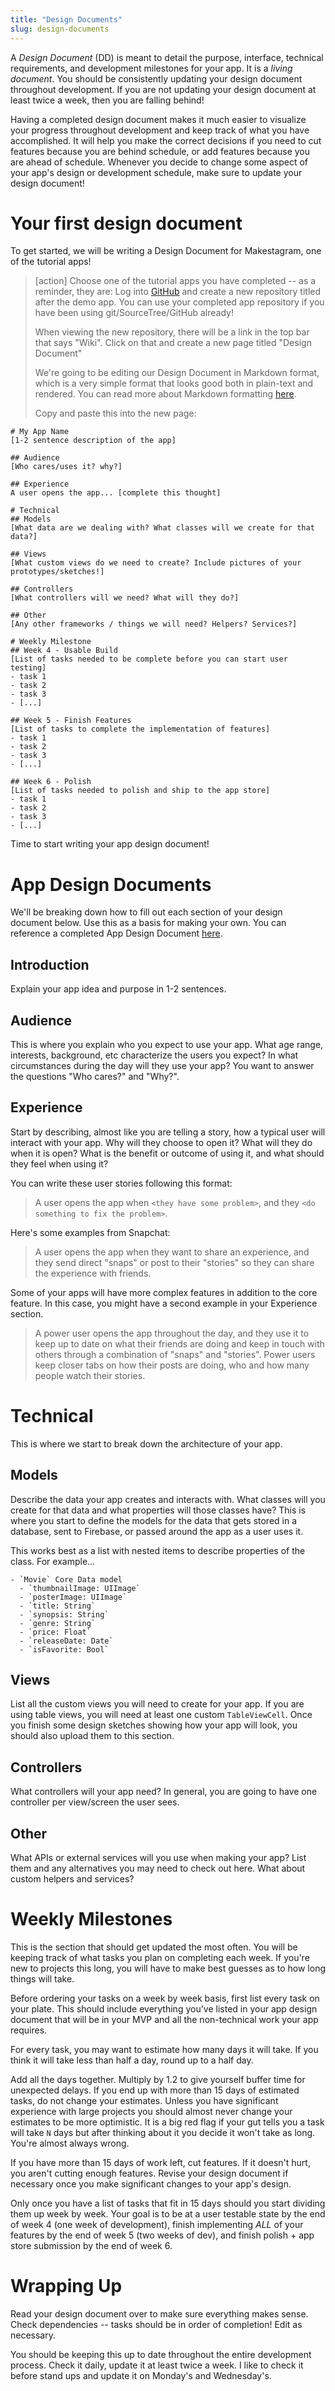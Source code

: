 ```yaml
---
title: "Design Documents"
slug: design-documents
---
```


A _Design Document_ (DD) is meant to detail the purpose, interface, technical requirements, and development milestones for your app. It is a _living document_. You should be consistently updating your design document throughout development. If you are not updating your design document at least twice a week, then you are falling behind!

Having a completed design document makes it much easier to visualize your progress throughout development and keep track of what you have accomplished. It will help you make the correct decisions if you need to cut features because you are behind schedule, or add features because you are ahead of schedule. Whenever you decide to change some aspect of your app's design or development schedule, make sure to update your design document!

# Your first design document

To get started, we will be writing a Design Document for Makestagram, one of the tutorial apps!

> [action]
> Choose one of the tutorial apps you have completed -- as a reminder, they are:
> Log into [GitHub](http://github.com) and create a new repository titled after the demo app. You can use your completed app repository if you have been using git/SourceTree/GitHub already!
>
> When viewing the new repository, there will be a link in the top bar that says "Wiki". Click on that and create a new page titled "Design Document"
>
> We're going to be editing our Design Document in Markdown format, which is a very simple format that looks good both in plain-text and rendered. You can read more about Markdown formatting [here](https://github.com/adam-p/markdown-here/wiki/Markdown-Cheatsheet).
>
> Copy and paste this into the new page:
>
```
# My App Name
[1-2 sentence description of the app]
​
## Audience
[Who cares/uses it? why?]
​
## Experience
A user opens the app... [complete this thought]
​
# Technical
## Models
[What data are we dealing with? What classes will we create for that data?]
​
## Views
[What custom views do we need to create? Include pictures of your prototypes/sketches!]
​
## Controllers
[What controllers will we need? What will they do?]
​
## Other
[Any other frameworks / things we will need? Helpers? Services?]
​
# Weekly Milestone
## Week 4 - Usable Build
[List of tasks needed to be complete before you can start user testing]
- task 1
- task 2
- task 3
- [...]
​
## Week 5 - Finish Features
[List of tasks to complete the implementation of features]
- task 1
- task 2
- task 3
- [...]
​
## Week 6 - Polish
[List of tasks needed to polish and ship to the app store]
- task 1
- task 2
- task 3
- [...]
```

Time to start writing your app design document!

# App Design Documents

We'll be breaking down how to fill out each section of your design document below. Use this as a basis for making your own. You can reference a completed App Design Document [here](https://github.com/MakeSchool-Tutorials/App-Design-Documents/wiki/Sample-App-Design-Document).

## Introduction

Explain your app idea and purpose in 1-2 sentences.

## Audience

This is where you explain who you expect to use your app. What age range, interests, background, etc characterize the users you expect? In what circumstances during the day will they use your app? You want to answer the questions "Who cares?" and "Why?".

## Experience

Start by describing, almost like you are telling a story, how a typical user will interact with your app. Why will they choose to open it? What will they do when it is open? What is the benefit or outcome of using it, and what should they feel when using it?

You can write these user stories following this format:
> A user opens the app when `<they have some problem>`, and they `<do something to fix the problem>`.

Here's some examples from Snapchat:
> A user opens the app when they want to share an experience, and they send direct "snaps" or post to their "stories" so they can share the experience with friends.

Some of your apps will have more complex features in addition to the core feature. In this case, you might have a second example in your Experience section.
> A power user opens the app throughout the day, and they use it to keep up to date on what their friends are doing and keep in touch with others through a combination of "snaps" and "stories". Power users keep closer tabs on how their posts are doing, who and how many people watch their stories.

# Technical

This is where we start to break down the architecture of your app.

## Models

Describe the data your app creates and interacts with. What classes will you create for that data and what properties will those classes have? This is where you start to define the models for the data that gets stored in a database, sent to Firebase, or passed around the app as a user uses it.

This works best as a list with nested items to describe properties of the class. For example...

```
- `Movie` Core Data model
  - `thumbnailImage: UIImage`
  - `posterImage: UIImage`
  - `title: String`
  - `synopsis: String`
  - `genre: String`
  - `price: Float`
  - `releaseDate: Date`
  - `isFavorite: Bool`
```

## Views

List all the custom views you will need to create for your app. If you are using table views, you will need at least one custom `TableViewCell`. Once you finish some design sketches showing how your app will look, you should also upload them to this section.

## Controllers

What controllers will your app need? In general, you are going to have one controller per view/screen the user sees.

## Other

What APIs or external services will you use when making your app? List them and any alternatives you may need to check out here. What about custom helpers and services?

# Weekly Milestones

This is the section that should get updated the most often. You will be keeping track of what tasks you plan on completing each week. If you're new to projects this long, you will have to make best guesses as to how long things will take.

Before ordering your tasks on a week by week basis, first list every task on your plate. This should include everything you've listed in your app design document that will be in your MVP and all the non-technical work your app requires.

For every task, you may want to estimate how many days it will take. If you think it will take less than half a day, round up to a half day.

Add all the days together. Multiply by 1.2 to give yourself buffer time for unexpected delays. If you end up with more than 15 days of estimated tasks, do not change your estimates. Unless you have significant experience with large projects you should almost never change your estimates to be more optimistic. It is a big red flag if your gut tells you a task will take `N` days but after thinking about it you decide it won't take as long. You're almost always wrong.

If you have more than 15 days of work left, cut features. If it doesn't hurt, you aren't cutting enough features. Revise your design document if necessary once you make significant changes to your app's design.

Only once you have a list of tasks that fit in 15 days should you start dividing them up week by week. Your goal is to be at a user testable state by the end of week 4 (one week of development), finish implementing *ALL* of your features by the end of week 5 (two weeks of dev), and finish polish + app store submission by the end of week 6.

# Wrapping Up

Read your design document over to make sure everything makes sense. Check dependencies -- tasks should be in order of completion! Edit as necessary.

You should be keeping this up to date throughout the entire development process. Check it daily, update it at least twice a week. I like to check it before stand ups and update it on Monday's and Wednesday's.
